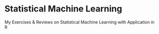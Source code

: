 # Statistical Machine Learning
My Exercises & Reviews on Statistical Machine Learning with Application in R
